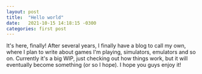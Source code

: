 ```yaml
---
layout: post
title:  "Hello world"
date:   2021-10-15 14:18:15 -0300
categories: first post
---
```

It's here, finally! After several years, I finally have a blog to call my own, where I plan to write about games I'm playing, simulators, emulators and so on. Currently it's a big WIP, just checking out how things work, but it will eventually become something (or so I hope).
I hope you guys enjoy it!





